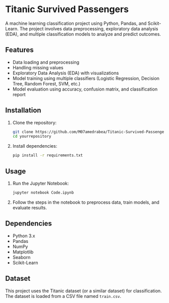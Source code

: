 # Titanic Survived Passengers

A machine learning classification project using Python, Pandas, and Scikit-Learn. The project involves data preprocessing, exploratory data analysis (EDA), and multiple classification models to analyze and predict outcomes.

## Features

- Data loading and preprocessing
- Handling missing values
- Exploratory Data Analysis (EDA) with visualizations
- Model training using multiple classifiers (Logistic Regression, Decision Tree, Random Forest, SVM, etc.)
- Model evaluation using accuracy, confusion matrix, and classification report

## Installation

1. Clone the repository:
   ```sh
   git clone https://github.com/M07amedrabea/Titanic-Survived-Passengers.git
   cd yourrepository
   ```
2. Install dependencies:
   ```sh
   pip install -r requirements.txt
   ```

## Usage

1. Run the Jupyter Notebook:
   ```sh
   jupyter notebook Code.ipynb
   ```
2. Follow the steps in the notebook to preprocess data, train models, and evaluate results.

## Dependencies

- Python 3.x
- Pandas
- NumPy
- Matplotlib
- Seaborn
- Scikit-Learn

## Dataset

This project uses the Titanic dataset (or a similar dataset) for classification. The dataset is loaded from a CSV file named `train.csv`.

